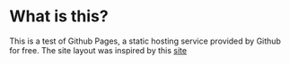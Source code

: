 # What is this?

This is a test of Github Pages, a static hosting service provided by Github for free. The site layout was inspired by this [site](jvscholz.com)